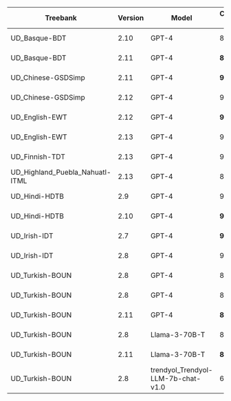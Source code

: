 | Treebank | Version | Model | Character-based | Token-based | Dependency-included | Sentence count | Date |
| --- | --- | --- | --- | --- | --- | --- | --- |
| UD_Basque-BDT | 2.10 | GPT-4 | 85.3% | 46.7% | Yes | 500 | 2024-04-12 |
| UD_Basque-BDT | 2.11 | GPT-4 | **86.4%** | **49.2%** | Yes | 500 | 2024-04-12 |
| UD_Chinese-GSDSimp | 2.11 | GPT-4 | **99.8%** | **97.7%** | Yes | 500 | 2024-04-12 |
| UD_Chinese-GSDSimp | 2.12 | GPT-4 | 99.7% | 96.3% | Yes | 500 | 2024-04-12 |
| UD_English-EWT | 2.12 | GPT-4 | **95.9%** | **83.4%** | Yes | 500 | 2024-04-12 |
| UD_English-EWT | 2.13 | GPT-4 | 95.7% | 82.6% | Yes | 500 | 2024-04-12 |
| UD_Finnish-TDT | 2.13 | GPT-4 | 94.5% | 76.3% | Yes | 500 | 2024-03-12 |
| UD_Highland_Puebla_Nahuatl-ITML | 2.13 | GPT-4 | 81.4% | 54.9% | Yes | 137 | 2024-04-12 |
| UD_Hindi-HDTB | 2.9 | GPT-4 | 93.5% | 68.7% | Yes | 500 | 2024-04-12 |
| UD_Hindi-HDTB | 2.10 | GPT-4 | **93.6%** | **70.2%** | Yes | 500 | 2024-04-12 |
| UD_Irish-IDT | 2.7 | GPT-4 | **93.6%** | **73.1%** | Yes | 500 | 2024-04-12 |
| UD_Irish-IDT | 2.8 | GPT-4 | 93.3% | 69.7% | Yes | 500 | 2024-04-12 |
| UD_Turkish-BOUN | 2.8 | GPT-4 | 88.4% | 62.1% | Yes | 144 | 2024-04-27 |
| UD_Turkish-BOUN | 2.8 | GPT-4 | 88.3% | 60.6% | Yes | 500 | 2024-04-11 |
| UD_Turkish-BOUN | 2.11 | GPT-4 | **88.7%** | **63.3%** | Yes | 500 | 2024-04-11 |
| UD_Turkish-BOUN | 2.8 | Llama-3-70B-T | 84.3% | 51.0% | Yes | 500 | 2024-04-19 |
| UD_Turkish-BOUN | 2.11 | Llama-3-70B-T | **85.1%** | **53.4%** | Yes | 500 | 2024-04-19 |
| UD_Turkish-BOUN | 2.8 | trendyol_Trendyol-LLM-7b-chat-v1.0 | 61.0% | 20.2% | Yes | 158 | 2024-04-27 |
